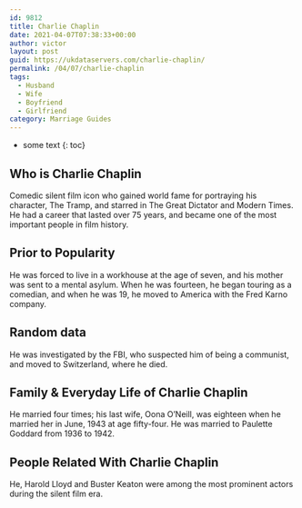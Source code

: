 ```yaml
---
id: 9812
title: Charlie Chaplin
date: 2021-04-07T07:38:33+00:00
author: victor
layout: post
guid: https://ukdataservers.com/charlie-chaplin/
permalink: /04/07/charlie-chaplin
tags:
  - Husband
  - Wife
  - Boyfriend
  - Girlfriend
category: Marriage Guides
---
```


* some text
{: toc}


## Who is Charlie Chaplin



Comedic silent film icon who gained world fame for portraying his character, The Tramp, and starred in The Great Dictator and Modern Times. He had a career that lasted over 75 years, and became one of the most important people in film history. 

                
                
                
## Prior to Popularity



He was forced to live in a workhouse at the age of seven, and his mother was sent to a mental asylum. When he was fourteen, he began touring as a comedian, and when he was 19, he moved to America with the Fred Karno company. 

                
                
                
## Random data



He was investigated by the FBI, who suspected him of being a communist, and moved to Switzerland, where he died. 

                
                
                
## Family & Everyday Life of Charlie Chaplin



He married four times; his last wife, Oona O&#8217;Neill, was eighteen when he married her in June, 1943 at age fifty-four. He was married to Paulette Goddard from 1936 to 1942. 

                
                
                
## People Related With Charlie Chaplin



He, Harold Lloyd and Buster Keaton were among the most prominent actors during the silent film era. 

                
              
            
          
          
          